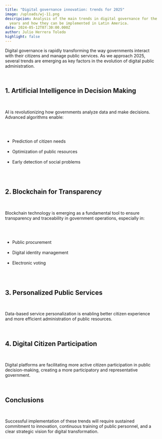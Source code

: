 ```yaml
---
title: "Digital governance innovation: trends for 2025"
image: /uploads/wj-11.png
descripcion: Analysis of the main trends in digital governance for the coming
  years and how they can be implemented in Latin America.
date: 2024-05-12T07:30:00.000Z
author: Julio Herrera Toledo
highlight: false
---
```


<p>Digital governance is rapidly transforming the way governments interact with their citizens and manage public services. As we approach 2025, several trends are emerging as key factors in the evolution of digital public administration.</p>
      <h2>1. Artificial Intelligence in Decision Making</h2>      <p>AI is revolutionizing how governments analyze data and make decisions. Advanced algorithms enable:</p>      <ul>        <li>Prediction of citizen needs</li>        <li>Optimization of public resources</li>        <li>Early detection of social problems</li>      </ul>
      <h2>2. Blockchain for Transparency</h2>      <p>Blockchain technology is emerging as a fundamental tool to ensure transparency and traceability in government operations, especially in:</p>      <ul>        <li>Public procurement</li>        <li>Digital identity management</li>        <li>Electronic voting</li>      </ul>
      <h2>3. Personalized Public Services</h2>      <p>Data-based service personalization is enabling better citizen experience and more efficient administration of public resources.</p>
      <h2>4. Digital Citizen Participation</h2>      <p>Digital platforms are facilitating more active citizen participation in public decision-making, creating a more participatory and representative government.</p>
      <h2>Conclusions</h2>      <p>Successful implementation of these trends will require sustained commitment to innovation, continuous training of public personnel, and a clear strategic vision for digital transformation.</p>
